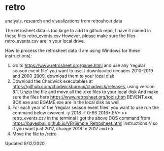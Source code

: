 # retro
analysis, research and visualizations from retrosheet data 

The retrosheet data is too large to add to github repo, I have it named in these files retro_events.csv 
However, please make sure the files retro_events.csv are in your local drive. 

How to process the retrosheet data (I am using Windows for these instructions): 
1. Go to https://www.retrosheet.org/game.html and use any 'regular season event file' you want to use. 
  I downloaded decades 2010-2019 and 2000-2009, download them to your local disk
2. Download the Chadwick executables at https://github.com/chadwickbureau/chadwick/releases, using version 8.1. Unzip 
   the file and move all the .exe files to your local disk
   And make sure the files here https://www.retrosheet.org/tools.htm BEVENT.exe, BOX.exe and BGAME.exe are in the local disk as well
3. For each year of the 'regular season event files' you want to use run the command below 
  cwevent -y 2018 -f 0-96 2018*.EV* >> retro_events.csv in the terminal 
  I got the above DOS command from https://bayesball.github.io/VB/Simple_Retrosheet.html instructions
  // so if you want just 2017, change 2018 to 2017 and etc 
4. Move the file to /retro 

Updated 9/12/2020

